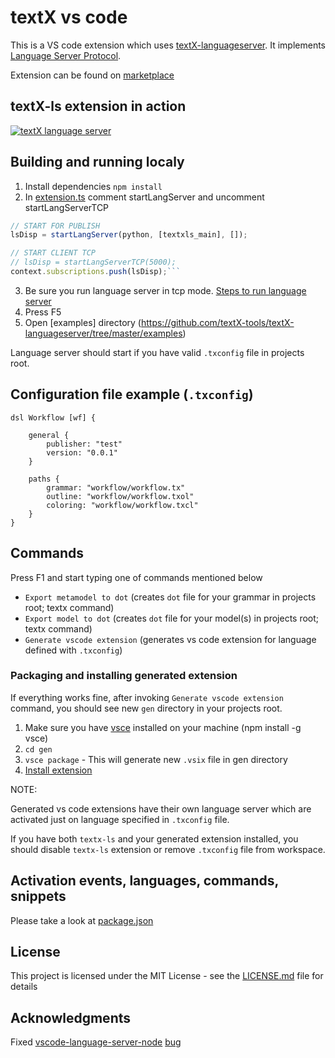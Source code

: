 # textX vs code

This is a VS code extension which uses [textX-languageserver](https://github.com/textx-tools/textx-languageserver).
It implements [Language Server Protocol](https://github.com/Microsoft/language-server-protocol).

Extension can be found on [marketplace](https://marketplace.visualstudio.com/items?itemName=danixeee.textx-ls)

## textX-ls extension in action

[![textX language server](http://img.youtube.com/vi/vAP5c7pwWiY/0.jpg)](https://www.youtube.com/watch?v=vAP5c7pwWiY)

## Building and running localy

1. Install dependencies `npm install`
2. In [extension.ts](https://github.com/textX-tools/textX-vscode/blob/master/src/extension.ts)
comment startLangServer and uncomment startLangServerTCP
```typescript
// START FOR PUBLISH
lsDisp = startLangServer(python, [textxls_main], []);

// START CLIENT TCP
// lsDisp = startLangServerTCP(5000);
context.subscriptions.push(lsDisp);```
```
3. Be sure you run language server in tcp mode. [Steps to run language server](https://github.com/textX-tools/textX-languageserver/blob/master/README.md)
4. Press F5
5. Open [examples] directory (https://github.com/textX-tools/textX-languageserver/tree/master/examples)

Language server should start if you have valid `.txconfig` file in projects root.

## Configuration file example (`.txconfig`)
```textx
dsl Workflow [wf] {

	general {
		publisher: "test"
		version: "0.0.1"
	}

	paths {
		grammar: "workflow/workflow.tx"
		outline: "workflow/workflow.txol"
		coloring: "workflow/workflow.txcl"
	}
}
```

## Commands

Press F1 and start typing one of commands mentioned below

- `Export metamodel to dot` (creates `dot` file for your grammar in projects root; textx command)
- `Export model to dot` (creates `dot` file for your model(s) in projects root; textx command)
- `Generate vscode extension` (generates vs code extension for language defined with `.txconfig`)

### Packaging and installing generated extension

If everything works fine, after invoking `Generate vscode extension` command, you should see new `gen` directory in your projects root.

1. Make sure you have [vsce](https://www.npmjs.com/package/vsce) installed on your machine (npm install -g vsce)
2. `cd gen`
3. `vsce package` - This will generate new `.vsix` file in gen directory
4. [Install extension](https://code.visualstudio.com/docs/editor/extension-gallery#_install-from-a-vsix)

NOTE:

Generated vs code extensions have their own language server which are activated just on language specified in `.txconfig` file.

If you have both `textx-ls` and your generated extension installed, you should disable `textx-ls` extension or remove `.txconfig` file from workspace.

## Activation events, languages, commands, snippets

Please take a look at [package.json](https://github.com/textX-tools/textX-vscode/blob/master/package.json)

## License

This project is licensed under the MIT License - see the [LICENSE.md](LICENSE.md) file for details

## Acknowledgments

Fixed [vscode-language-server-node](https://github.com/Microsoft/vscode-languageserver-node) [bug](https://github.com/Microsoft/vscode-languageserver-node/pull/284) 
